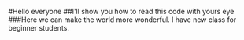 #Hello everyone 
##I'll show you how to read this code with yours eye
###Here we can make the world more wonderful.
I have new class for beginner students.
